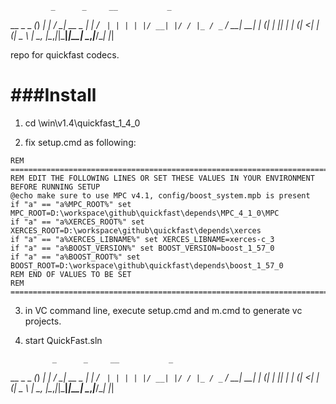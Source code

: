              _      _     __           _   
  __ _ _   _(_) ___| | __/ _| __ _ ___| |_ 
 / _` | | | | |/ __| |/ / |_ / _` / __| __|
| (_| | |_| | | (__|   <|  _| (_| \__ \ |_ 
 \__, |\__,_|_|\___|_|\_\_|  \__,_|___/\__|
    |_|                                    
    



repo for quickfast codecs.

###Install
==========

1. cd <repo>\win\v1.4\quickfast_1_4_0


2. fix setup.cmd as following:

```
REM =====================================================================================
REM EDIT THE FOLLOWING LINES OR SET THESE VALUES IN YOUR ENVIRONMENT BEFORE RUNNING SETUP
@echo make sure to use MPC v4.1, config/boost_system.mpb is present
if "a" == "a%MPC_ROOT%" set MPC_ROOT=D:\workspace\github\quickfast\depends\MPC_4_1_0\MPC
if "a" == "a%XERCES_ROOT%" set XERCES_ROOT=D:\workspace\github\quickfast\depends\xerces
if "a" == "a%XERCES_LIBNAME%" set XERCES_LIBNAME=xerces-c_3
if "a" == "a%BOOST_VERSION%" set BOOST_VERSION=boost_1_57_0
if "a" == "a%BOOST_ROOT%" set BOOST_ROOT=D:\workspace\github\quickfast\depends\boost_1_57_0
REM END OF VALUES TO BE SET
REM =====================================================================================
```
    
3. in VC command line, execute setup.cmd and m.cmd to generate vc projects.


4. start QuickFast.sln

             _      _     __           _   
  __ _ _   _(_) ___| | __/ _| __ _ ___| |_ 
 / _` | | | | |/ __| |/ / |_ / _` / __| __|
| (_| | |_| | | (__|   <|  _| (_| \__ \ |_ 
 \__, |\__,_|_|\___|_|\_\_|  \__,_|___/\__|
    |_|                                    

